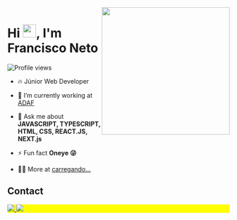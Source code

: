 <img align="right" margin-top="40px" height="290em" src="https://avatars.githubusercontent.com/u/202970174?v=4"/>
<h1 align="left">Hi <img src="https://raw.githubusercontent.com/kaueMarques/kaueMarques/master/hi.gif" height="30px">, I'm Francisco Neto</h1>
<p align="left"> <img src="https://komarev.com/ghpvc/?username=francisco328react&color=yellow" alt="Profile views" /> </p>

- 🔥 Júnior Web Developer

- 🔭 I’m currently working at [ADAF](https://github.com/Rocketseat)

- 💬 Ask me about **JAVASCRIPT, TYPESCRIPT, HTML, CSS, REACT.JS, NEXT.js**

- ⚡ Fun fact **Oneye 😜**

- 👨‍💻 More at [carregando...](carregando)

## Contact

<p align="left" style="background:yellow">
  <a href="https://www.linkedin.com/in/francisco-silveira-73638a190/" target="_blank">
    <img src="https://img.shields.io/badge/linkedin-%230077B5.svg?style=for-the-badge&logo=linkedin&logoColor=white"/>
  </a>
  <a href="https://instagram.com/f_silveira27" target="_blank">
   <img src="https://img.shields.io/badge/Instagram-%23E4405F.svg?style=for-the-badge&logo=Instagram&logoColor=white"/>
  </a>
</p>


<!-- Here are some ideas to get you started:

- 🔭 I’m currently working on ...
- 🌱 I’m currently learning ...
- 👯 I’m looking to collaborate on ...
- 🤔 I’m looking for help with ...
- 💬 Ask me about ...
- 📫 How to reach me: ...
- 😄 Pronouns: ...
- ⚡ Fun fact: ...
-->
